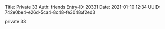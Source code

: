 Title: Private 33
Auth: friends
Entry-ID: 20331
Date: 2021-01-10 12:34
UUID: 742e0be4-e26d-5ca4-8c48-fe3048af2ed3

private 33

